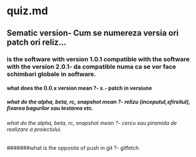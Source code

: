 # quiz.md
## Sematic version- Cum se numereza versia ori patch ori reliz...
### is the software with version 1.0.1 compatible with the software with the version 2.0.1- da compatible numa ca se vor face schimbari globale in software.
#### what does the 0.0.x version mean ?- x.- patch in versiune
##### what do the alpha, beta, rc, snapshot mean ?- relizu (inceputul,sfirsitul), fixarea bagurilor sau testarea  etc.
###### what do the alpha, beta, rc, snapshot mean ?- cercu sau piramida de realizare a proiectului.
#######what is the opposite of push in git ?- gitfetch
